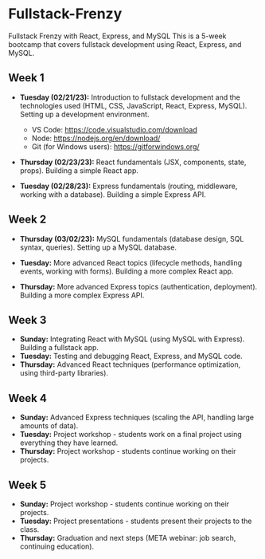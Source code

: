 # Fullstack-Frenzy

Fullstack Frenzy with React, Express, and MySQL
This is a 5-week bootcamp that covers fullstack development using React, Express, and MySQL.

## Week 1
- **Tuesday (02/21/23):** Introduction to fullstack development and the technologies used (HTML, CSS, JavaScript, React, Express, MySQL). Setting up a development environment.
     * VS Code: https://code.visualstudio.com/download
     * Node: https://nodejs.org/en/download/
     * Git (for Windows users): https://gitforwindows.org/

  
- **Thursday (02/23/23):** React fundamentals (JSX, components, state, props). Building a simple React app.

- **Tuesday (02/28/23):** Express fundamentals (routing, middleware, working with a database). Building a simple Express API.
## Week 2

- **Thursday (03/02/23):** MySQL fundamentals (database design, SQL syntax, queries). Setting up a MySQL database.

- **Tuesday:** More advanced React topics (lifecycle methods, handling events, working with forms). Building a more complex React app.
- **Thursday:** More advanced Express topics (authentication, deployment). Building a more complex Express API.
## Week 3
- **Sunday:** Integrating React with MySQL (using MySQL with Express). Building a fullstack app.
- **Tuesday:** Testing and debugging React, Express, and MySQL code.
- **Thursday:** Advanced React techniques (performance optimization, using third-party libraries).
## Week 4
- **Sunday:** Advanced Express techniques (scaling the API, handling large amounts of data).
- **Tuesday:** Project workshop - students work on a final project using everything they have learned.
- **Thursday:** Project workshop - students continue working on their projects.
## Week 5
- **Sunday:** Project workshop - students continue working on their projects.
- **Tuesday:** Project presentations - students present their projects to the class.
- **Thursday:** Graduation and next steps (META webinar: job search, continuing education).
